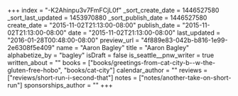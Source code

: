 +++
index = "-K2Ahinpu3v7FmFCjL0f"
_sort_create_date = 1446527580
_sort_last_updated = 1453970880
_sort_publish_date = 1446527580
create_date = "2015-11-02T21:13:00-08:00"
publish_date = "2015-11-02T21:13:00-08:00"
date = "2015-11-02T21:13:00-08:00"
last_updated = "2016-01-28T00:48:00-08:00"
preview_url = "4f889e83-042b-b816-1e99-2e6308f5e409"
name = "Aaron Bagley"
title = "Aaron Bagley"
alphabetize_by = "bagley"
isDraft = false
is_seattle__pnw_writer = true
written_about = ""
books = ["books/greetings-from-cat-city-b--w-the-gluten-free-hobo", "books/cat-city"]
calendar_author = ""
reviews = ["reviews/short-run-i-second-that"]
notes = ["notes/another-take-on-short-run"]
sponsorships_author = ""
+++
